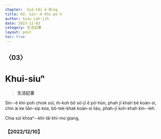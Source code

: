 ```yaml
---
chapter:  Sió-tâi ê Blog
title: 03. Sin--ê khí-po͘h
author: Siau Lah-jih
date: 2023-12-03
category: 生活記事
layout: post
toc: true
---
```


## 〈03〉
# Khui-siuⁿ
> **生活記事**

Sin--ê khí-po͘h chiok súi, m̄-koh bô sò͘-jī ê pō͘-hūn, phah jī khah bē koàn-sì, chín ài ke liān-si̍p kóa, bô-tek-khak koàn-sì liáu, phah-jī koh-khah kín--leh.

Chia súi khòaⁿ--khí-lâi khí-mo͘ giang,

 
### 【2022/12/10】

